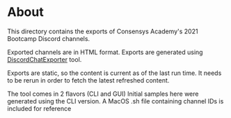 # About

This directory contains the exports of Consensys Academy's 2021 Bootcamp Discord channels.  

Exported channels are in HTML format.  Exports are generated using [DiscordChatExporter](https://github.com/Tyrrrz/DiscordChatExporter) tool.  

Exports are static, so the content is current as of the last run time.  It needs to be rerun in order to fetch the latest refreshed content.

The tool comes in 2 flavors (CLI and GUI) Initial samples here were generated using the CLI version.  A MacOS .sh file containing channel IDs is included for reference
